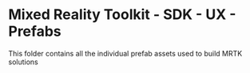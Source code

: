 # Mixed Reality Toolkit - SDK - UX - Prefabs

This folder contains all the individual prefab assets used to build MRTK solutions